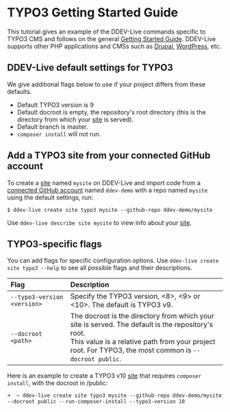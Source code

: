 # TYPO3 Getting Started Guide
This tutorial gives an example of the DDEV-Live commands specific to TYPO3 CMS and follows on the general [Getting Started Guide](https://docs.ddev.com/getting-started/). DDEV-Live supports other PHP applications and CMSs such as [Drupal](https://docs.ddev.com/drupal-guide/), [WordPress](https://docs.ddev.com/typo3-guide/), etc.

## DDEV-Live default settings for TYPO3
We give additional flags below to use if your project differs from these defaults.

- Default TYPO3 version is 9
- Default docroot is empty, the repository's root directory (this is the directory from which your [site](sites.md) is served).
- Default branch is master.
- `composer install` will not run.

## Add a TYPO3 site from your connected GitHub account
To create a [site](https://docs.ddev.com/sites/) named `mysite` on DDEV-Live and import code from a [connected GitHub account](https://docs.ddev.com/github/) named `ddev-demo` with a repo named `mysite` using the default settings, run:

```
$ ddev-live create site typo3 mysite --github-repo ddev-demo/mysite
```

Use `ddev-live describe site mysite` to view info about your [site](https://docs.ddev.com/sites/).

## TYPO3-specific flags
You can add flags for specific configuration options. Use `ddev-live create site typo3 --help` to see all possible flags and their descriptions.

| Flag | Description |
| :---- | :----------- |
| `--typo3-version <version>` |Specify the TYPO3 version, <8>, <9> or <10>. The default is TYPO3 v9. |
| `--docroot <path>` |The docroot is the directory from which your site is served. The default is the repository's root. <br> This value is a relative path from your project root. For TYPO3, the most common is `--docroot public`. |

Here is an example to create a TYPO3 v10 [site](https://docs.ddev.com/sites/) that requires `composer install`, with the docroot in /public:
```
➜  ~ ddev-live create site typo3 mysite --github-repo ddev-demo/mysite --docroot public --run-composer-install --typo3-version 10
```
